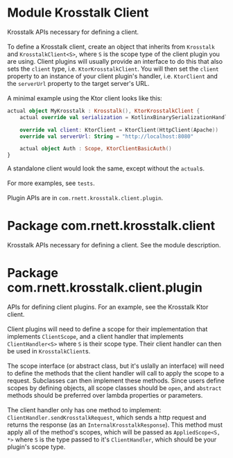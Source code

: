# Module Krosstalk Client

Krosstalk APIs necessary for defining a client.
<br/>
<br/>
To define a Krosstalk client, create an object that inherits from `Krosstalk` and `KrosstalkClient<S>`, where `S`
is the scope type of the client plugin you are using. Client plugins will usually provide an interface to do this that
also sets the `client` type, i.e. `KtorKrosstalkClient`. You will then set the `client` property to an instance of your
client plugin's handler, i.e. `KtorClient` and the `serverUrl` property to the target server's URL.
<br/>
<br/>
A minimal example using the Ktor client looks like this:

```kotlin
actual object MyKrosstalk : Krosstalk(), KtorKrosstalkClient {
    actual override val serialization = KotlinxBinarySerializationHandler(Cbor { })

    override val client: KtorClient = KtorClient(HttpClient(Apache))
    override val serverUrl: String = "http://localhost:8080"

    actual object Auth : Scope, KtorClientBasicAuth()
}
```

A standalone client would look the same, except without the `actual`s.
<br/>
<br/>
For more examples, see `tests`.
<br/>
<br/>
Plugin APIs are in `com.rnett.krosstalk.client.plugin`.

# Package com.rnett.krosstalk.client

Krosstalk APIs necessary for defining a client. See the module description.

# Package com.rnett.krosstalk.client.plugin

APIs for defining client plugins. For an example, see the Krosstalk Ktor client.
<br/>
<br/>
Client plugins will need to define a scope for their implementation that implements `ClientScope`, and a client handler
that implements `ClientHandler<S>` where `S` is their scope type. Their client handler can then be used
in `KrosstalkClient`s.
<br/>
<br/>
The scope interface (or abstract class, but it's uslally an interface) will need to define the methods that the client
handler will call to apply the scope to a request. Subclasses can then implement these methods. Since users define
scopes by defining objects, all scope classes should be `open`, and `abstract` methods should be preferred over lambda
properties or parameters.
<br/>
<br/>
The client handler only has one method to implement: `ClientHandler.sendKrosstalkRequest`, which sends a http request
and returns the response (as an `InternalKrosstalkResponse`). This method must apply all of the method's scopes, which
will be passed as `AppliedScope<S, *>`
where `S` is the type passed to it's `ClientHandler`, which should be your plugin's scope type.